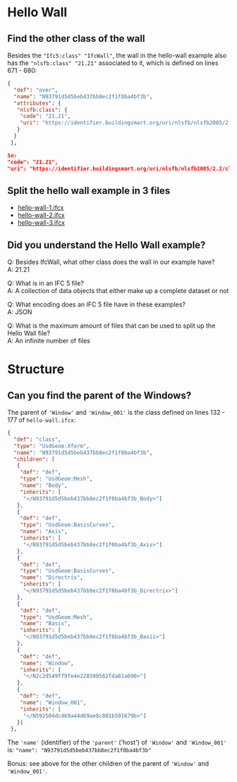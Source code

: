 # Hello Wall

## Find the other class of the wall

Besides the `"Ifc5:class" "IfcWall"`, the wall in the hello-wall example also has the `"nlsfb:class" "21.21"` associated to it, which is defined on lines 671 - 680:

```json
{
  "def": "over",
  "name": "N93791d5d5beb437bb8ec2f1f0ba4bf3b",
  "attributes": {
   "nlsfb:class": {
    "code": "21.21",
    "uri": "https://identifier.buildingsmart.org/uri/nlsfb/nlsfb2005/2.2/class/21.21"
   }
  }
 },

So:
"code": "21.21",
"uri": "https://identifier.buildingsmart.org/uri/nlsfb/nlsfb2005/2.2/class/21.21"
```

## Split the hello wall example in 3 files

- [hello-wall-1.ifcx](./HelloWall/hello-wall-1.ifcx)
- [hello-wall-2.ifcx](./HelloWall/hello-wall-2.ifcx)
- [hello-wall-3.ifcx](./HelloWall/hello-wall-3.ifcx)

## Did you understand the Hello Wall example?

Q: Besides IfcWall, what other class does the wall in our example have?  
A: 21.21

Q: What is in an IFC 5 file?  
A: A collection of data objects that either make up a complete dataset or not

Q: What encoding does an IFC 5 file have in these examples?  
A: JSON

Q: What is the maximum amount of files that can be used to split up the Hello Wall file?  
A: An infinite number of files

# Structure

## Can you find the parent of the Windows?

The parent of `'Window'` and `'Window_001'` is the class defined on lines 132 - 177 of `hello-wall.ifcx`:

```json
{
  "def": "class",
  "type": "UsdGeom:Xform",
  "name": "N93791d5d5beb437bb8ec2f1f0ba4bf3b",
  "children": [
   {
    "def": "def",
    "type": "UsdGeom:Mesh",
    "name": "Body",
    "inherits": [
     "</N93791d5d5beb437bb8ec2f1f0ba4bf3b_Body>"]
   },
   {
    "def": "def",
    "type": "UsdGeom:BasisCurves",
    "name": "Axis",
    "inherits": [
     "</N93791d5d5beb437bb8ec2f1f0ba4bf3b_Axis>"]
   },
   {
    "def": "def",
    "type": "UsdGeom:BasisCurves",
    "name": "Directrix",
    "inherits": [
     "</N93791d5d5beb437bb8ec2f1f0ba4bf3b_Directrix>"]
   },
   {
    "def": "def",
    "type": "UsdGeom:Mesh",
    "name": "Basis",
    "inherits": [
     "</N93791d5d5beb437bb8ec2f1f0ba4bf3b_Basis>"]
   },
   {
    "def": "def",
    "name": "Window",
    "inherits": [
     "</N2c2d549ff9fe4e228590562fda81a690>"]
   },
   {
    "def": "def",
    "name": "Window_001",
    "inherits": [
     "</N592504dc469a44d69ae8c801b591679b>"]
   }]
 },
```

The `'name'` (identifier) of the `'parent'` ('host') of `'Window'` and `'Window_001'` is:
`"name": "N93791d5d5beb437bb8ec2f1f0ba4bf3b"`

Bonus: see above for the other children of the parent of `'Window'` and `'Window_001'`.
